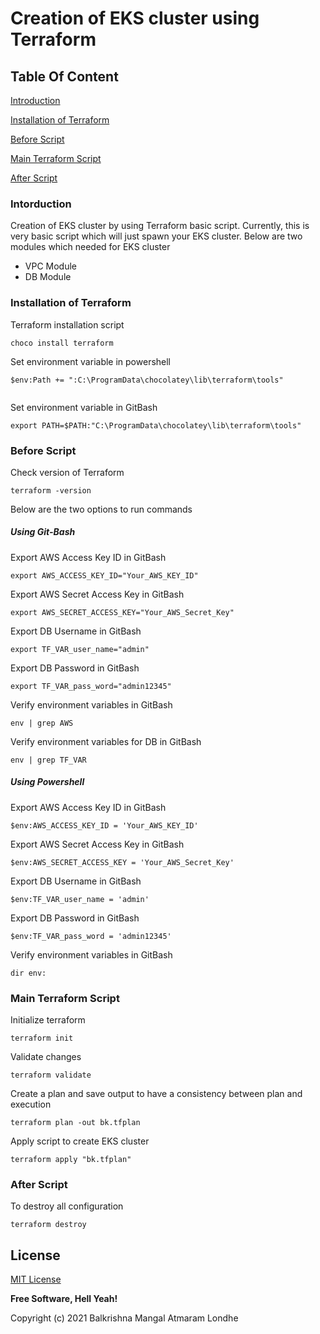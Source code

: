 # Creation of EKS cluster using Terraform
## Table Of Content
[Introduction](#Introduction)

[Installation of Terraform](#Installation-of-Terraform)

[Before Script](#Before-Script)

[Main Terraform Script](#Main-Terraform-Script)

[After Script](#After-Script)

### Intorduction
Creation of EKS cluster by using Terraform basic script. Currently, this is very basic script which will just spawn your EKS cluster. 
Below are two modules which needed for EKS cluster
- VPC Module 
- DB Module

### Installation of Terraform
Terraform installation script
```
choco install terraform
```

Set environment variable in powershell
```
$env:Path += ":C:\ProgramData\chocolatey\lib\terraform\tools"
```

```

```
Set environment variable in GitBash
```
export PATH=$PATH:"C:\ProgramData\chocolatey\lib\terraform\tools"
```
### Before Script
Check version of Terraform
```
terraform -version
```
Below are the two options to run commands

##### Using Git-Bash
Export AWS Access Key ID in GitBash
```
export AWS_ACCESS_KEY_ID="Your_AWS_KEY_ID"
```
Export AWS Secret Access Key in GitBash
```
export AWS_SECRET_ACCESS_KEY="Your_AWS_Secret_Key"
```
Export DB Username in GitBash
```
export TF_VAR_user_name="admin"
```
Export DB Password in GitBash
```
export TF_VAR_pass_word="admin12345"
```
Verify environment variables in GitBash
```
env | grep AWS
```
Verify environment variables for DB in GitBash
```
env | grep TF_VAR
```



##### Using Powershell
Export AWS Access Key ID in GitBash
```
$env:AWS_ACCESS_KEY_ID = 'Your_AWS_KEY_ID'
```
Export AWS Secret Access Key in GitBash
```
$env:AWS_SECRET_ACCESS_KEY = 'Your_AWS_Secret_Key'
```
Export DB Username in GitBash
```
$env:TF_VAR_user_name = 'admin'
```
Export DB Password in GitBash
```
$env:TF_VAR_pass_word = 'admin12345'
```
Verify environment variables in GitBash
```
dir env:
```
### Main Terraform Script
Initialize terraform
```
terraform init
```

Validate changes
```
terraform validate
```

Create a plan and save output to have a consistency between plan and execution
```
terraform plan -out bk.tfplan
```

Apply script to create EKS cluster
```
terraform apply "bk.tfplan"
```

### After Script
To destroy all configuration
```
terraform destroy
```



## License

[MIT License](https://github.com/BalkrishnaBK/RDS-using-Terraform/blob/main/LICENSE)

**Free Software, Hell Yeah!**

Copyright (c) 2021 Balkrishna Mangal Atmaram Londhe
